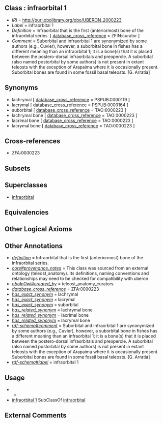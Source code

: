 
## Class : infraorbital 1

 * *IRI* = http://purl.obolibrary.org/obo/UBERON_2000223
 * *Label* = infraorbital 1
 * *Definition* = Infraorbital that is the first (anteriormost) bone of the infraorbital series. [ [database_cross_reference](../../ef/oboInOwl#hasDbXref.md) = ZFIN:curator ]
 * *Comment* = Suborbital and infraorbital 1 are synonymized by some authors (e.g., Cuvier), however, a suborbital bone in fishes has a different meaning than an infraorbital 1; it is a bone(s) that it is placed between the postero-dorsal infraorbitals and preopercle. A suborbital (also named postorbital by some authors) is not present in extant teleosts with the exception of Arapaima where it is occasionally present. Suborbital bones are found in some fossil basal teleosts. [G. Arratia]

## Synonyms

 * lachrymal [ [database_cross_reference](../../ef/oboInOwl#hasDbXref.md) = PSPUB:0000119 ]
 * lacrymal [ [database_cross_reference](../../ef/oboInOwl#hasDbXref.md) = PSPUB:0000164 ]
 * suborbital [ [database_cross_reference](../../ef/oboInOwl#hasDbXref.md) = TAO:0000223 ]
 * lachrymal bone [ [database_cross_reference](../../ef/oboInOwl#hasDbXref.md) = TAO:0000223 ]
 * lacrimal bone [ [database_cross_reference](../../ef/oboInOwl#hasDbXref.md) = TAO:0000223 ]
 * lacrymal bone [ [database_cross_reference](../../ef/oboInOwl#hasDbXref.md) = TAO:0000223 ]

## Cross-references

 * ZFA:0000223

## Subsets


## Superclasses

 * [infraorbital](../../UBERON/76/UBERON_2000376.md)

## Equivalencies


## Other Logical Axioms


## Other Annotations

 * *[definition](../../IAO/15/IAO_0000115.md)* = Infraorbital that is the first (anteriormost) bone of the infraorbital series.
 * *[core#provenance_notes](../../core#provenance/es/core#provenance_notes.md)* = This class was sourced from an external ontology (teleost_anatomy). Its definitions, naming conventions and relationships may need to be checked for compatibility with uberon
 * *[oboInOwl#created_by](../../oboInOwl#created/by/oboInOwl#created_by.md)* = teleost_anatomy_curators
 * *[database_cross_reference](../../ef/oboInOwl#hasDbXref.md)* = ZFA:0000223
 * *[has_exact_synonym](../../ym/oboInOwl#hasExactSynonym.md)* = lachrymal
 * *[has_exact_synonym](../../ym/oboInOwl#hasExactSynonym.md)* = lacrymal
 * *[has_exact_synonym](../../ym/oboInOwl#hasExactSynonym.md)* = suborbital
 * *[has_related_synonym](../../ym/oboInOwl#hasRelatedSynonym.md)* = lachrymal bone
 * *[has_related_synonym](../../ym/oboInOwl#hasRelatedSynonym.md)* = lacrimal bone
 * *[has_related_synonym](../../ym/oboInOwl#hasRelatedSynonym.md)* = lacrymal bone
 * *[rdf-schema#comment](../../nt/rdf-schema#comment.md)* = Suborbital and infraorbital 1 are synonymized by some authors (e.g., Cuvier), however, a suborbital bone in fishes has a different meaning than an infraorbital 1; it is a bone(s) that it is placed between the postero-dorsal infraorbitals and preopercle. A suborbital (also named postorbital by some authors) is not present in extant teleosts with the exception of Arapaima where it is occasionally present. Suborbital bones are found in some fossil basal teleosts. [G. Arratia]
 * *[rdf-schema#label](../../el/rdf-schema#label.md)* = infraorbital 1

## Usage

 * -
 * [infraorbital 1](../../UBERON/23/UBERON_2000223.md) SubClassOf [infraorbital](../../UBERON/76/UBERON_2000376.md)

## External Comments

